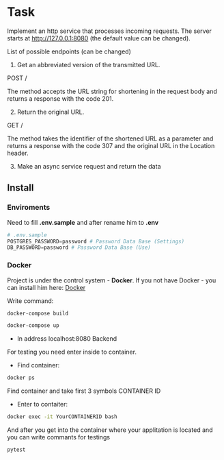 # Task

Implement an http service that processes incoming requests. The server starts at <http://127.0.0.1:8080> (the default value can be changed).

<summary> List of possible endpoints (can be changed) </summary>

1. Get an abbreviated version of the transmitted URL.

POST /

The method accepts the URL string for shortening in the request body and returns a response with the code 201.

2. Return the original URL.

GET /<shorten-url-id>

The method takes the identifier of the shortened URL as a parameter and returns a response with the code 307 and the original URL in the Location header.

3. Make an async service request and return the data

## Install

### Enviroments

Need to fill **.env.sample** and after rename him to **.env**

```python
# .env.sample
POSTGRES_PASSWORD=password # Password Data Base (Settings)
DB_PASSWORD=password # Password Data Base (Use)
```

### Docker

Project is under the control system - **Docker**.
If you not have Docker - you can install him here: [Docker](https://www.docker.com/get-started/)

Write command:

```bash
docker-compose build
```

```bash
docker-compose up
```

- In address localhost:8080 Backend

For testing you need enter inside to container.

- Find container:

```bash
docker ps
```

Find container and take first 3 symbols CONTAINER ID

- Enter to contaiter:

```bash
docker exec -it YourCONTAINERID bash
```

And after you get into the container where your applitation is located
and you can write commants for testings

```bash
pytest
```
